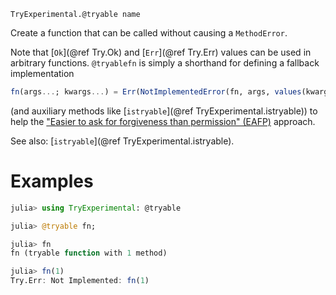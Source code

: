     TryExperimental.@tryable name

Create a function that can be called without causing a `MethodError`.

Note that [`Ok`](@ref Try.Ok) and [`Err`](@ref Try.Err) values can be used in arbitrary
functions.  `@tryablefn` is simply a shorthand for defining a fallback implementation

```JULIA
fn(args...; kwargs...) = Err(NotImplementedError(fn, args, values(kwargs)))
```

(and auxiliary methods like [`istryable`](@ref TryExperimental.istryable)) to help the
["Easier to ask for forgiveness than permission" (EAFP)](https://github.com/tkf/Try.jl#eafp)
approach.

See also: [`istryable`](@ref TryExperimental.istryable).

# Examples

```julia
julia> using TryExperimental: @tryable

julia> @tryable fn;

julia> fn
fn (tryable function with 1 method)

julia> fn(1)
Try.Err: Not Implemented: fn(1)
```
